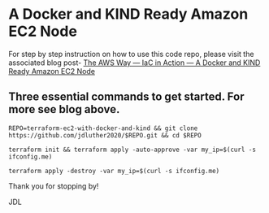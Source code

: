 # A Docker and KIND Ready Amazon EC2 Node
For step by step instruction on how to use this code repo, please visit the associated blog post- [The AWS Way — IaC in Action — A Docker and KIND Ready Amazon EC2 Node](https://medium.com/the-aws-way/the-aws-way-iac-in-action-a-docker-and-kind-ready-amazon-ec2-node-a0e2d907f9ec)

##  Three essential commands to get started. For more see blog above.
```
REPO=terraform-ec2-with-docker-and-kind && git clone https://github.com/jdluther2020/$REPO.git && cd $REPO

terraform init && terraform apply -auto-approve -var my_ip=$(curl -s ifconfig.me)

terraform apply -destroy -var my_ip=$(curl -s ifconfig.me)
```

Thank you for stopping by!

JDL
